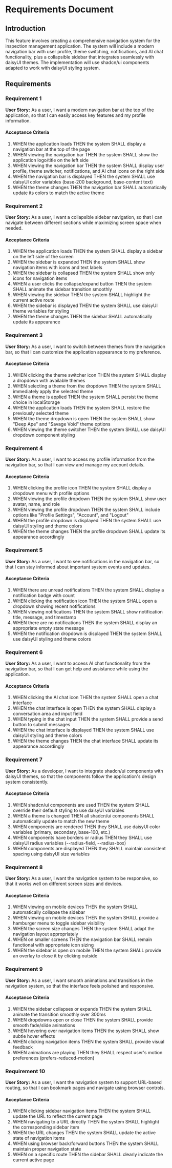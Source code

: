 # Requirements Document

## Introduction

This feature involves creating a comprehensive navigation system for the inspection management application. The system will include a modern navigation bar with user profile, theme switching, notifications, and AI chat functionality, plus a collapsible sidebar that integrates seamlessly with daisyUI themes. The implementation will use shadcn/ui components adapted to work with daisyUI styling system.

## Requirements

### Requirement 1

**User Story:** As a user, I want a modern navigation bar at the top of the application, so that I can easily access key features and my profile information.

#### Acceptance Criteria

1. WHEN the application loads THEN the system SHALL display a navigation bar at the top of the page
2. WHEN viewing the navigation bar THEN the system SHALL show the application logo/title on the left side
3. WHEN viewing the navigation bar THEN the system SHALL display user profile, theme switcher, notifications, and AI chat icons on the right side
4. WHEN the navigation bar is displayed THEN the system SHALL use daisyUI color variables (base-200 background, base-content text)
5. WHEN the theme changes THEN the navigation bar SHALL automatically update its colors to match the active theme

### Requirement 2

**User Story:** As a user, I want a collapsible sidebar navigation, so that I can navigate between different sections while maximizing screen space when needed.

#### Acceptance Criteria

1. WHEN the application loads THEN the system SHALL display a sidebar on the left side of the screen
2. WHEN the sidebar is expanded THEN the system SHALL show navigation items with icons and text labels
3. WHEN the sidebar is collapsed THEN the system SHALL show only icons for navigation items
4. WHEN a user clicks the collapse/expand button THEN the system SHALL animate the sidebar transition smoothly
5. WHEN viewing the sidebar THEN the system SHALL highlight the current active route
6. WHEN the sidebar is displayed THEN the system SHALL use daisyUI theme variables for styling
7. WHEN the theme changes THEN the sidebar SHALL automatically update its appearance

### Requirement 3

**User Story:** As a user, I want to switch between themes from the navigation bar, so that I can customize the application appearance to my preference.

#### Acceptance Criteria

1. WHEN clicking the theme switcher icon THEN the system SHALL display a dropdown with available themes
2. WHEN selecting a theme from the dropdown THEN the system SHALL immediately apply the selected theme
3. WHEN a theme is applied THEN the system SHALL persist the theme choice in localStorage
4. WHEN the application loads THEN the system SHALL restore the previously selected theme
5. WHEN the theme dropdown is open THEN the system SHALL show "Deep Ape" and "Savage Void" theme options
6. WHEN viewing the theme switcher THEN the system SHALL use daisyUI dropdown component styling

### Requirement 4

**User Story:** As a user, I want to access my profile information from the navigation bar, so that I can view and manage my account details.

#### Acceptance Criteria

1. WHEN clicking the profile icon THEN the system SHALL display a dropdown menu with profile options
2. WHEN viewing the profile dropdown THEN the system SHALL show user avatar, name, and role
3. WHEN viewing the profile dropdown THEN the system SHALL include options like "Profile Settings", "Account", and "Logout"
4. WHEN the profile dropdown is displayed THEN the system SHALL use daisyUI styling and theme colors
5. WHEN the theme changes THEN the profile dropdown SHALL update its appearance accordingly

### Requirement 5

**User Story:** As a user, I want to see notifications in the navigation bar, so that I can stay informed about important system events and updates.

#### Acceptance Criteria

1. WHEN there are unread notifications THEN the system SHALL display a notification badge with count
2. WHEN clicking the notification icon THEN the system SHALL open a dropdown showing recent notifications
3. WHEN viewing notifications THEN the system SHALL show notification title, message, and timestamp
4. WHEN there are no notifications THEN the system SHALL display an appropriate empty state message
5. WHEN the notification dropdown is displayed THEN the system SHALL use daisyUI styling and theme colors

### Requirement 6

**User Story:** As a user, I want to access AI chat functionality from the navigation bar, so that I can get help and assistance while using the application.

#### Acceptance Criteria

1. WHEN clicking the AI chat icon THEN the system SHALL open a chat interface
2. WHEN the chat interface is open THEN the system SHALL display a conversation area and input field
3. WHEN typing in the chat input THEN the system SHALL provide a send button to submit messages
4. WHEN the chat interface is displayed THEN the system SHALL use daisyUI styling and theme colors
5. WHEN the theme changes THEN the chat interface SHALL update its appearance accordingly

### Requirement 7

**User Story:** As a developer, I want to integrate shadcn/ui components with daisyUI themes, so that the components follow the application's design system consistently.

#### Acceptance Criteria

1. WHEN shadcn/ui components are used THEN the system SHALL override their default styling to use daisyUI variables
2. WHEN a theme is changed THEN all shadcn/ui components SHALL automatically update to match the new theme
3. WHEN components are rendered THEN they SHALL use daisyUI color variables (primary, secondary, base-100, etc.)
4. WHEN components have borders or radius THEN they SHALL use daisyUI radius variables (--radius-field, --radius-box)
5. WHEN components are displayed THEN they SHALL maintain consistent spacing using daisyUI size variables

### Requirement 8

**User Story:** As a user, I want the navigation system to be responsive, so that it works well on different screen sizes and devices.

#### Acceptance Criteria

1. WHEN viewing on mobile devices THEN the system SHALL automatically collapse the sidebar
2. WHEN viewing on mobile devices THEN the system SHALL provide a hamburger menu to toggle sidebar visibility
3. WHEN the screen size changes THEN the system SHALL adapt the navigation layout appropriately
4. WHEN on smaller screens THEN the navigation bar SHALL remain functional with appropriate icon sizing
5. WHEN the sidebar is open on mobile THEN the system SHALL provide an overlay to close it by clicking outside

### Requirement 9

**User Story:** As a user, I want smooth animations and transitions in the navigation system, so that the interface feels polished and responsive.

#### Acceptance Criteria

1. WHEN the sidebar collapses or expands THEN the system SHALL animate the transition smoothly over 300ms
2. WHEN dropdowns open or close THEN the system SHALL provide smooth fade/slide animations
3. WHEN hovering over navigation items THEN the system SHALL show subtle hover effects
4. WHEN clicking navigation items THEN the system SHALL provide visual feedback
5. WHEN animations are playing THEN they SHALL respect user's motion preferences (prefers-reduced-motion)

### Requirement 10

**User Story:** As a user, I want the navigation system to support URL-based routing, so that I can bookmark pages and navigate using browser controls.

#### Acceptance Criteria

1. WHEN clicking sidebar navigation items THEN the system SHALL update the URL to reflect the current page
2. WHEN navigating to a URL directly THEN the system SHALL highlight the corresponding sidebar item
3. WHEN the URL changes THEN the system SHALL update the active state of navigation items
4. WHEN using browser back/forward buttons THEN the system SHALL maintain proper navigation state
5. WHEN on a specific route THEN the sidebar SHALL clearly indicate the current active page